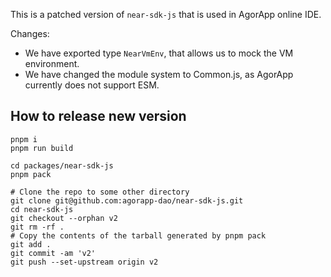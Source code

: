 This is a patched version of `near-sdk-js` that is used in AgorApp online IDE.

Changes:

- We have exported type `NearVmEnv`, that allows us to mock the VM environment.
- We have changed the module system to Common.js, as AgorApp currently does not support ESM.

## How to release new version

```
pnpm i
pnpm run build

cd packages/near-sdk-js
pnpm pack

# Clone the repo to some other directory
git clone git@github.com:agorapp-dao/near-sdk-js.git
cd near-sdk-js
git checkout --orphan v2
git rm -rf .
# Copy the contents of the tarball generated by pnpm pack
git add .
git commit -am 'v2'
git push --set-upstream origin v2
```
